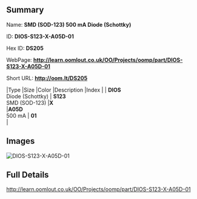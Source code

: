 

## Summary
 
Name: __SMD (SOD-123) 500 mA Diode (Schottky)__

ID: __DIOS-S123-X-A05D-01__

Hex ID: __DS205__

WebPage: __http://learn.oomlout.co.uk/OO/Projects/oomp/part/DIOS-S123-X-A05D-01__

Short URL: __http://oom.lt/DS205__


|Type   |Size   |Color   |Description   |Index   |
| __DIOS__ <br>Diode (Schottky)  | __S123__<br>SMD (SOD-123)   |__X__<br>    |__A05D__<br>500 mA    | __01__<br>  |


## Images
![DIOS-S123-X-A05D-01](http://oomlout.com/oomp-gen/parts/DIOS-S123-X-A05D-01/DIOS-S123-X-A05D-01_420.jpg)

## Full Details

 http://learn.oomlout.co.uk/OO/Projects/oomp/part/DIOS-S123-X-A05D-01

